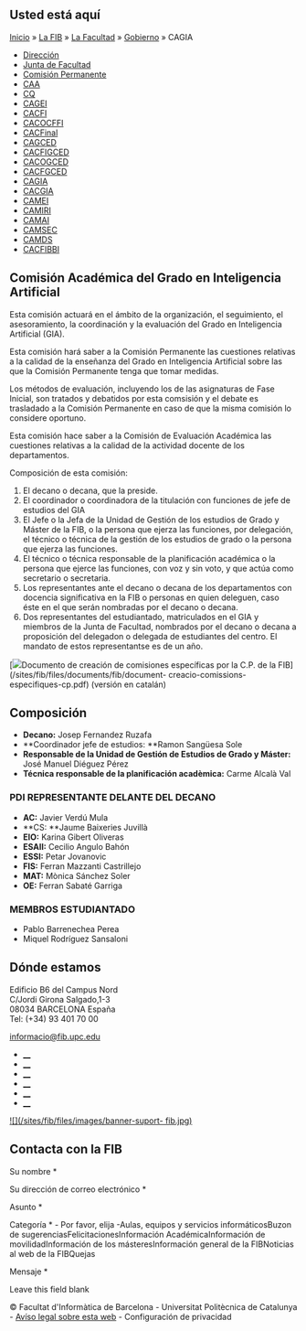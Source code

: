 ## Usted está aquí

[Inicio](/es) » [La FIB](/es/la-fib) » [La Facultad](/es/la-fib/la-facultad) »
[Gobierno](/es/la-fib/la-facultad/gobierno) » CAGIA

  * [Dirección](/es/la-fib/la-facultad/gobierno/direccion)
  * [Junta de Facultad](/es/la-fib/la-facultad/gobierno/junta-de-facultad)
  * [Comisión Permanente](/es/la-fib/la-facultad/gobierno/comision-permanente)
  * [CAA](/es/la-fib/la-facultad/gobierno/caa)
  * [CQ](/es/la-fib/la-facultad/gobierno/cq)
  * [CAGEI](/es/la-fib/la-facultad/gobierno/cagei)
  * [CACFI](/es/la-fib/la-facultad/gobierno/cacfi)
  * [CACOCFFI](/es/la-fib/la-facultad/gobierno/cacocffi)
  * [CACFinal](/es/la-fib/la-facultad/gobierno/cacfinal)
  * [CAGCED](/es/la-fib/la-facultad/gobierno/cagced)
  * [CACFIGCED](/es/la-fib/la-facultad/gobierno/cacfigced)
  * [CACOGCED](/es/la-fib/la-facultad/gobierno/cacogced)
  * [CACFGCED](/es/la-fib/la-facultad/gobierno/cacfgced)
  * [CAGIA](/es/la-fib/la-facultad/gobierno/cagia)
  * [CACGIA](/es/la-fib/la-facultad/gobierno/cacgia)
  * [CAMEI](/es/la-fib/la-facultad/gobierno/camei)
  * [CAMIRI](/es/la-fib/la-facultad/gobierno/camiri)
  * [CAMAI](/es/la-fib/la-facultad/gobierno/camai)
  * [CAMSEC](/es/la-fib/la-facultad/gobierno/camsec)
  * [CAMDS](/es/la-fib/la-facultad/gobierno/camds)
  * [CACFIBBI](/es/la-fib/la-facultad/gobierno/cacfibbi)

## Comisión Académica del Grado en Inteligencia Artificial

Esta comisión actuará en el ámbito de la organización, el seguimiento, el
asesoramiento, la coordinación y la evaluación del Grado en Inteligencia
Artificial (GIA).

Esta comisión hará saber a la Comisión Permanente las cuestiones relativas a
la calidad de la enseñanza del Grado en Inteligencia Artificial sobre las que
la Comisión Permanente tenga que tomar medidas.

Los métodos de evaluación, incluyendo los de las asignaturas de Fase Inicial,
son tratados y debatidos por esta comsisión y el debate es trasladado a la
Comisión Permanente en caso de que la misma comisión lo considere oportuno.

Esta comisión hace saber a la Comisión de Evaluación Académica las cuestiones
relativas a la calidad de la actividad docente de los departamentos.

Composición de esta comisión:

  1. El decano o decana, que la preside.
  2. El coordinador o coordinadora de la titulación con funciones de jefe de estudios del GIA
  3. El Jefe o la Jefa de la Unidad de Gestión de los estudios de Grado y Máster de la FIB, o la persona que ejerza las funciones, por delegación, el técnico o técnica de la gestión de los estudios de grado o la persona que ejerza las funciones.
  4. El técnico o técnica responsable de la planificación académica o la persona que ejerce las funciones, con voz y sin voto, y que actúa como secretario o secretaria.
  5. Los representantes ante el decano o decana de los departamentos con docencia significativa en la FIB o personas en quien deleguen, caso éste en el que serán nombradas por el decano o decana.
  6. Dos representantes del estudiantado, matriculados en el GIA y miembros de la Junta de Facultad, nombrados por el decano o decana a proposición del delegadon o delegada de estudiantes del centro. El mandato de estos representantse es de un año. 

[![](/sites/fib/files/images/pdf.png)Documento de creación de comisiones
específicas por la C.P. de la FIB](/sites/fib/files/documents/fib/document-
creacio-comissions-especifiques-cp.pdf) (versión en catalán)

## Composición

  * **Decano:** Josep Fernandez Ruzafa
  * **Coordinador jefe de estudios:  **Ramon Sangüesa Sole
  * **Responsable de la Unidad de Gestión de Estudios de Grado y Máster:**  José Manuel Diéguez Pérez
  * **Técnica responsable de la planificación acadèmica:** Carme Alcalà Val

### PDI REPRESENTANTE DELANTE DEL DECANO

  * **AC:** Javier Verdú Mula
  * **CS:  **Jaume Baixeries Juvillà
  * **EIO:** Karina Gibert Oliveras
  * **ESAII:** Cecilio Angulo Bahón
  * **ESSI:**  Petar Jovanovic
  * **FIS:** Ferran Mazzanti Castrillejo
  * **MAT:** Mònica Sánchez Soler
  * **OE:**  Ferran Sabaté Garriga

### MEMBROS ESTUDIANTADO

  * Pablo Barrenechea Perea
  * Miquel Rodríguez Sansaloni

## Dónde estamos

Edificio B6 del Campus Nord  
C/Jordi Girona Salgado,1-3  
08034 BARCELONA España  
Tel: (+34) 93 401 70 00

[informacio@fib.upc.edu](mailto:informacio@fib.upc.edu)

  * [__](/es/noticies/rss.rss)
  * [__](https://www.facebook.com/fib.upc)
  * [__](https://twitter.com/fib_upc)
  * [__](https://www.flickr.com/photos/fib-upc/albums)
  * [__](https://www.youtube.com/user/mediafib)
  * [__](https://www.instagram.com/fib.upc/)

[![](/sites/fib/files/images/banner-suport-
fib.jpg)](http://suport.fib.upc.edu)

## Contacta con la FIB

Su nombre *

Su dirección de correo electrónico *

Asunto *

Categoría * \- Por favor, elija -Aulas, equipos y servicios informáticosBuzon
de sugerenciasFelicitacionesInformación AcadémicaInformación de
movilidadInformación de los másteresInformación general de la FIBNoticias al
web de la FIBQuejas

Mensaje *

Leave this field blank

© Facultat d'Informàtica de Barcelona - Universitat Politècnica de Catalunya -
[Avíso legal sobre esta web](/es/aviso-legal-sobre-esta-web) \- Configuración
de privacidad

